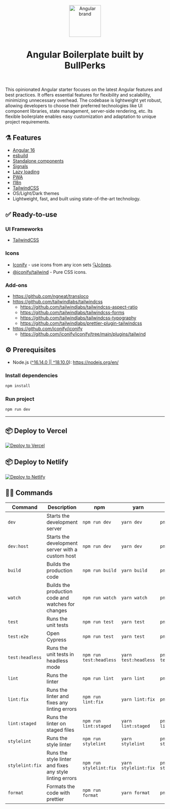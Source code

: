 <p align="center">
  <img src="https://api.iconify.design/logos:angular-icon.svg" alt="Angular brand" width="100" height="100"/>
</p>

<h1 align="center">Angular Boilerplate built by BullPerks</h1>

<br>

This opinionated Angular starter focuses on the latest Angular features and best practices. It offers essential features for flexibility and scalability, minimizing unnecessary overhead. The codebase is lightweight yet robust, allowing developers to choose their preferred technologies like UI component libraries, state management, server-side rendering, etc. Its flexible boilerplate enables easy customization and adaptation to unique project requirements.

## ⚗️ Features

- [Angular 16](https://angular.io/docs)
- [esbuild](https://esbuild.github.io/)
- [Standalone components](https://angular.io/guide/standalone-components)
- [Signals](https://angular.io/guide/signals)
- [Lazy loading](https://angular.io/guide/lazy-loading-ngmodules)
- [PWA](https://angular.io/guide/service-worker-getting-started)
- [I18n](https://ngneat.github.io/transloco/)
- [TailwindCSS](https://tailwindcss.com/)
- OS/Light/Dark themes
- Lightweight, fast, and built using state-of-the-art technology.

## ✅ Ready-to-use

### UI Frameworks

- [TailwindCSS](https://tailwindcss.com/)

### Icons

- [Iconify](https://iconify.design) - use icons from any icon sets [🔍Icônes](https://icones.netlify.app/).
- [@iconify/tailwind](https://docs.iconify.design/usage/css/tailwind/) - Pure CSS icons.

### Add-ons

- <https://github.com/ngneat/transloco>
- <https://github.com/tailwindlabs/tailwindcss>
  - <https://github.com/tailwindlabs/tailwindcss-aspect-ratio>
  - <https://github.com/tailwindlabs/tailwindcss-forms>
  - <https://github.com/tailwindlabs/tailwindcss-typography>
  - <https://github.com/tailwindlabs/prettier-plugin-tailwindcss>
- <https://github.com/iconify/iconify>
  - <https://github.com/iconify/iconify/tree/main/plugins/tailwind>

## ⚙ Prerequisites

- Node.js ([^16.14.0 || ^18.10.0](https://angular.io/guide/versions)): <https://nodejs.org/en/>


### Install dependencies

```sh
npm install
```

### Run project

```sh
npm run dev
```

---
## 📦 Deploy to Vercel

[![Deploy to Vercel](https://vercel.com/button)](https://vercel.com/new/clone?repository-url=https://github.com/juanmesa2097/angular-boilerplate)

## 📦 Deploy to Netlify

[![Deploy to Netlify](https://www.netlify.com/img/deploy/button.svg)](https://app.netlify.com/start/deploy?repository=https://github.com/juanmesa2097/angular-boilerplate)

## 🧙‍♂️ Commands

| Command         | Description                                              | npm                     | yarn                 | pnpm                 |
| --------------- | -------------------------------------------------------- | ----------------------- | -------------------- | -------------------- |
| `dev`           | Starts the development server                            | `npm run dev`           | `yarn dev`           | `pnpm dev`           |
| `dev:host`      | Starts the development server with a custom host         | `npm run dev`           | `yarn dev`           | `pnpm dev`           |
| `build`         | Builds the production code                               | `npm run build`         | `yarn build`         | `pnpm build`         |
| `watch`         | Builds the production code and watches for changes       | `npm run watch`         | `yarn watch`         | `pnpm watch`         |
| `test`          | Runs the unit tests                                      | `npm run test`          | `yarn test`          | `pnpm test`          |
| `test:e2e`      | Open Cypress                                             | `npm run test`          | `yarn test`          | `pnpm test`          |
| `test:headless` | Runs the unit tests in headless mode                     | `npm run test:headless` | `yarn test:headless` | `pnpm test:headless` |
| `lint`          | Runs the linter                                          | `npm run lint`          | `yarn lint`          | `pnpm lint`          |
| `lint:fix`      | Runs the linter and fixes any linting errors             | `npm run lint:fix`      | `yarn lint:fix`      | `pnpm lint:fix`      |
| `lint:staged`   | Runs the linter on staged files                          | `npm run lint:staged`   | `yarn lint:staged`   | `pnpm lint:staged`   |
| `stylelint`     | Runs the style linter                                    | `npm run stylelint`     | `yarn stylelint`     | `pnpm stylelint`     |
| `stylelint:fix` | Runs the style linter and fixes any style linting errors | `npm run stylelint:fix` | `yarn stylelint:fix` | `pnpm stylelint:fix` |
| `format`        | Formats the code with prettier                           | `npm run format`        | `yarn format`        | `pnpm format`        |
